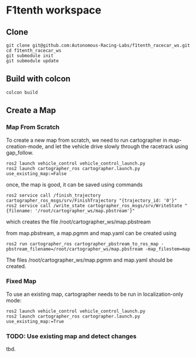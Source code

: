 # F1tenth workspace

## Clone
```
git clone git@github.com:Autonomous-Racing-Labs/f1tenth_racecar_ws.git
cd f1tenth_racecar_ws
git submodule init
git submodule update
```

## Build with colcon
```
colcon build
```

## Create a Map
### Map From Scratch
To create a new map from scratch, we need to run cartographer in map-creation-mode, and let the vehicle drive slowly through the racetrack using gap_follow.
```
ros2 launch vehicle_control vehicle_control_launch.py
ros2 launch cartographer_ros cartographer.launch.py use_existing_map:=False
```

once, the map is good, it can be saved using commands
```
ros2 service call /finish_trajectory cartographer_ros_msgs/srv/FinishTrajectory "{trajectory_id: '0'}"
ros2 service call /write_state cartographer_ros_msgs/srv/WriteState "{filename: '/root/cartographer_ws/map.pbstream'}"
```
which creates the file /root/cartographer_ws/map.pbstream

from map.pbstream, a map.pgmm and map.yaml can be created using
```
ros2 run cartographer_ros cartographer_pbstream_to_ros_map -pbstream_filename=/root/cartographer_ws/map.pbstream -map_filestem=map
```
The files /root/cartographer_ws/map.pgmm and map.yaml should be created.

### Fixed Map
To use an existing map, cartographer needs to be run in localization-only mode:
```
ros2 launch vehicle_control vehicle_control_launch.py
ros2 launch cartographer_ros cartographer.launch.py use_existing_map:=True 
```

### TODO: Use existing map and detect changes
tbd.